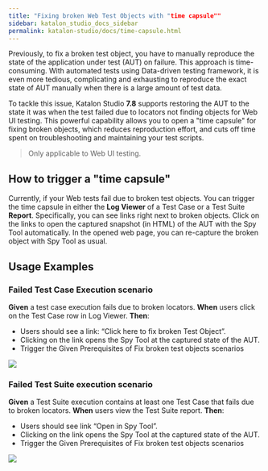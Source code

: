 ```yaml
---
title: "Fixing broken Web Test Objects with "time capsule"" 
sidebar: katalon_studio_docs_sidebar
permalink: katalon-studio/docs/time-capsule.html 
---
```

Previously, to fix a broken test object, you have to manually reproduce the state of the application under test (AUT) on failure. This approach is time-consuming. With automated tests using Data-driven testing framework, it is even more tedious, complicating and exhausting to reproduce the exact state of AUT manually when there is a large amount of test data.

To tackle this issue, Katalon Studio **7.8** supports restoring the AUT to the state it was when the test failed due to locators not finding objects for Web UI testing. This powerful capability allows you to open a "time capsule" for fixing broken objects, which reduces reproduction effort, and cuts off time spent on troubleshooting and maintaining your test scripts. 

> Only applicable to Web UI testing.

## How to trigger a "time capsule"

Currently, if your Web tests fail due to broken test objects. You can trigger the time capsule in either the **Log Viewer** of a Test Case or a Test Suite **Report**. Specifically, you can see links right next to broken objects. Click on the links to open the captured snapshot (in HTML) of the AUT with the Spy Tool automatically. In the opened web page, you can re-capture the broken object with Spy Tool as usual.

## Usage Examples

### Failed Test Case Execution scenario

**Given** a test case execution fails due to broken locators.
**When** users click on the Test Case row in Log Viewer.
**Then**:

* Users should see a link: “Click here to fix broken Test Object”.
* Clicking on the link opens the Spy Tool at the captured state of the AUT.
* Trigger the Given Prerequisites of Fix broken test objects scenarios

<img src="https://github.com/katalon-studio/docs-images/raw/master/katalon-studio/docs/time-capsule/test-case-fail.gif">

### Failed Test Suite execution scenario

**Given** a Test Suite execution contains at least one Test Case that fails due to broken locators.
**When** users view the Test Suite report.
**Then**:

* Users should see link “Open in Spy Tool”.
* Clicking on the link opens the Spy Tool at the captured state of the AUT.
* Trigger the Given Prerequisites of Fix broken test objects scenarios

<img src="https://github.com/katalon-studio/docs-images/raw/master/katalon-studio/docs/time-capsule/test-suite-fail.gif">


